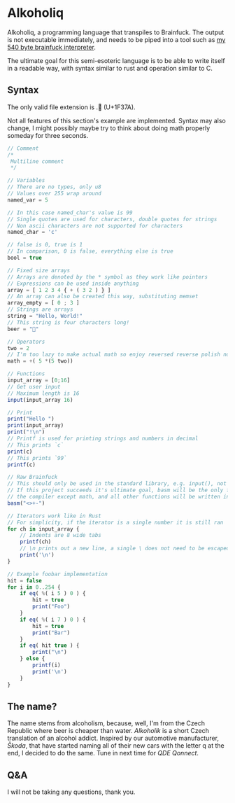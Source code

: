 # Alkoholiq

Alkoholiq, a programming language that transpiles to Brainfuck.
The output is not executable immediately, and needs to be piped into a tool such as [my 540 byte brainfuck interpreter](https://github.com/3top1a/sbfi-rs).

The ultimate goal for this semi-esoteric language is to be able to write itself in a readable way, with syntax similar
to rust and operation similar to C.

## Syntax

The only valid file extension is .🍺 (U+1F37A).

Not all features of this section's example are implemented.
Syntax may also change, I might possibly maybe try to think about doing math properly someday for three seconds.

```js
// Comment
/* 
 Multiline comment
 */

// Variables
// There are no types, only u8
// Values over 255 wrap around
named_var = 5

// In this case named_char's value is 99
// Single quotes are used for characters, double quotes for strings
// Non ascii characters are not supported for characters
named_char = 'c'

// false is 0, true is 1
// In comparison, 0 is false, everything else is true
bool = true

// Fixed size arrays
// Arrays are denoted by the * symbol as they work like pointers
// Expressions can be used inside anything
array = [ 1 2 3 4 { + ( 3 2 ) } ]
// An array can also be created this way, substituting memset
array_empty = [ 0 ; 3 ]
// Strings are arrays
string = "Hello, World!"
// This string is four characters long!
beer = "🍺"

// Operators
two = 2
// I'm too lazy to make actual math so enjoy reversed reverse polish notation
math = +( 5 *(5 two))

// Functions
input_array = [0;16]
// Get user input
// Maximum length is 16
input(input_array 16)

// Print
print("Hello ")
print(input_array)
print("!\n")
// Printf is used for printing strings and numbers in decimal
// This prints `c`
print(c)
// This prints `99`
printf(c)

// Raw Brainfuck
// This should only be used in the standard library, e.g. input(), not in user code
// If this project succeeds it's ultimate goal, basm will be the only function from
// the compiler except math, and all other functions will be written in alkoholiq
basm("<>+-")

// Iterators work like in Rust
// For simplicity, if the iterator is a single number it is still ran
for ch in input_array {
	// Indents are 8 wide tabs
	printf(ch)
    // \n prints out a new line, a single \ does not need to be escaped
	print('\n')
}

// Example foobar implementation
hit = false
for i in 0..254 {
    if eq( %( i 5 ) 0 ) {
        hit = true
        print("Foo")
    }
    if eq( %( i 7 ) 0 ) {
        hit = true
        print("Bar")
    }
    if eq( hit true ) {
        print("\n")
    } else {
        printf(i)
        print('\n')
    }
}

```

## The name?

The name stems from alcoholism, because, well, I'm from the Czech Republic where beer is cheaper than water.
*Alkoholik* is a short Czech translation of an alcohol addict.
Inspired by our automotive manufacturer, *Škoda*, that have started naming all of their new cars with the letter q at the end, I decided to do the same.
Tune in next time for *QDE Qonnect*.

## Q&A

I will not be taking any questions, thank you.
